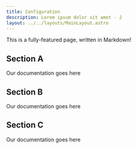 ```yaml
---
title: Configuration
description: Lorem ipsum dolor sit amet - 2
layout: ../../layouts/MainLayout.astro
---
```


This is a fully-featured page, written in Markdown!

## Section A

Our documentation goes here

## Section B

Our documentation goes here

## Section C

Our documentation goes here
